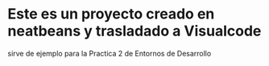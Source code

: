# Este es un proyecto creado en neatbeans y trasladado a Visualcode
sirve de ejemplo para la Practica 2  de Entornos de Desarrollo
